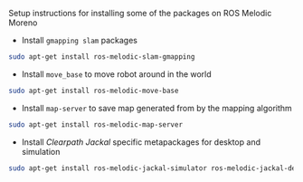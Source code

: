 Setup instructions for installing some of the packages on ROS Melodic Moreno


- Install `gmapping slam` packages
```bash
sudo apt-get install ros-melodic-slam-gmapping
```

- Install `move_base` to move robot around in the world
```bash
sudo apt-get install ros-melodic-move-base
```

- Install `map-server` to save map generated from by the mapping algorithm
```bash
sudo apt-get install ros-melodic-map-server
```

- Install _Clearpath Jackal_ specific metapackages for desktop and simulation
```bash
sudo apt-get install ros-melodic-jackal-simulator ros-melodic-jackal-desktop
```
